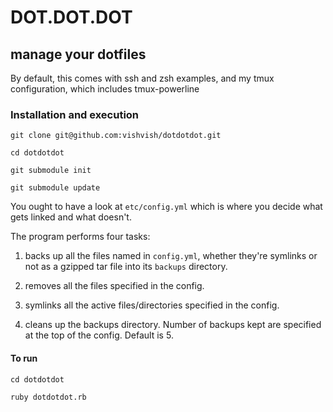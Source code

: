# DOT.DOT.DOT

## manage your dotfiles

By default, this comes with ssh and zsh examples, and my tmux configuration, which includes tmux-powerline

### Installation and execution

    git clone git@github.com:vishvish/dotdotdot.git
    
    cd dotdotdot
    
    git submodule init
    
    git submodule update

You ought to have a look at `etc/config.yml` which is where you decide what gets linked and what doesn't.

The program performs four tasks:

1. backs up all the files named in `config.yml`, whether they're symlinks or not as a gzipped tar file into its `backups` directory.

2. removes all the files specified in the config.

3. symlinks all the active files/directories specified in the config.

4. cleans up the backups directory. Number of backups kept are specified at the top of the config. Default is 5.

#### To run

    cd dotdotdot

    ruby dotdotdot.rb